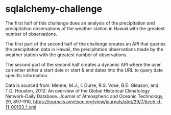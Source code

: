 # sqlalchemy-challenge

The first half of this challenge does an analysis of the precipitation and precipitation observations of the weather station in Hawaii with the greatest number of observations.

The first part of the second half of the challenge creates an API that queries the precipitation data in Hawaii, the precipitation observations made by the weather station with the greatest number of observations.

The second part of the second half creates a dynamic API where the user can enter either a start date or start & end dates into the URL to query date specific information.

Data is sourced from:
Menne, M.J., I. Durre, R.S. Vose, B.E. Gleason, and T.G. Houston, 2012: An overview of the Global Historical Climatology Network-Daily Database. Journal of Atmospheric and Oceanic Technology, 29, 897-910, https://journals.ametsoc.org/view/journals/atot/29/7/jtech-d-11-00103_1.xml

